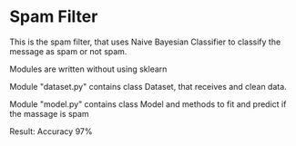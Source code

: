 # Spam Filter
 
This is the spam filter, that uses Naive Bayesian Classifier to classify the message as spam or not spam.

Modules are written without using sklearn

Module "dataset.py" contains class Dataset, that receives and clean data.

Module "model.py" contains class Model and methods to fit and predict if the massage is spam

Result: Accuracy 97%
